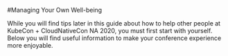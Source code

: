#Managing Your Own Well-being

While you will find tips later in this guide about how to help other people at KubeCon + CloudNativeCon NA 2020, you must first start with yourself. Below you will find useful information to make your conference experience more enjoyable.
